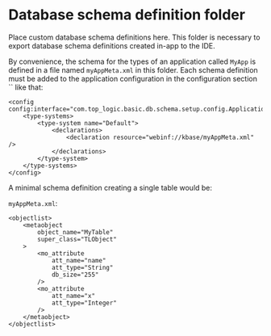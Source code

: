 # Database schema definition folder

Place custom database schema definitions here. This folder is necessary to export database schema
definitions created in-app to the IDE.

By convenience, the schema for the types of an application called `MyApp` is defined in a file named 
`myAppMeta.xml` in this folder. Each schema definition must be added to the application configuration 
in the configuration section `` like that:

```
<config config:interface="com.top_logic.basic.db.schema.setup.config.ApplicationTypes">
	<type-systems>
		<type-system name="Default">
			<declarations>
				<declaration resource="webinf://kbase/myAppMeta.xml" />
			</declarations>
		</type-system>
	</type-systems>
</config>
```

A minimal schema definition creating a single table would be:

`myAppMeta.xml`:
```
<objectlist>
	<metaobject
		object_name="MyTable"
		super_class="TLObject"
	>
		<mo_attribute
			att_name="name"
			att_type="String"
			db_size="255"
		/>
		<mo_attribute
			att_name="x"
			att_type="Integer"
		/>
	</metaobject>
</objectlist>
```
